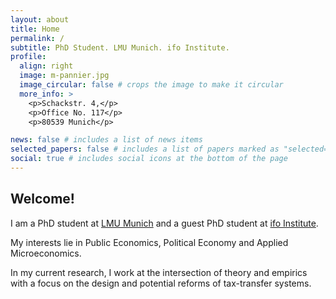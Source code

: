 ```yaml
---
layout: about
title: Home
permalink: /
subtitle: PhD Student. LMU Munich. ifo Institute.
profile:
  align: right
  image: m-pannier.jpg
  image_circular: false # crops the image to make it circular
  more_info: >
    <p>Schackstr. 4,</p>
    <p>Office No. 117</p>
    <p>80539 Munich</p>

news: false # includes a list of news items
selected_papers: false # includes a list of papers marked as "selected={true}"
social: true # includes social icons at the bottom of the page
---
```


## Welcome!

I am a PhD student at [LMU Munich](https://www.econ.lmu.de/en/) and a guest PhD student at [ifo Institute](https://www.ifo.de/en). 

My interests lie in Public Economics, Political Economy and Applied Microeconomics.

In my current research, I work at the intersection of theory and empirics with a focus on the design and potential reforms of tax-transfer systems.
